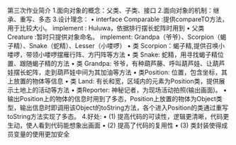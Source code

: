 第三次作业简介
1.面向对象的概念：父类、子类、接口
2.面向对象的机制：继承、重写、多态
3.设计理念：
•	interface Comparable :提供compareTO方法，用于比较大小。 implement : Huluwa，依据排行摆长蛇阵时用到
•	父类 Creature :暂时只提供对象命名。 implement: Grandpa（爷爷）、Scorpion（蝎子精）、Snake（蛇精）、Lesser（小喽啰）
•	类 Scorpion：蝎子精,提供召唤小喽啰，带领小喽啰摆雁行阵、方円阵等方法
•	类 Snake: 蛇精，用寻找蝎子精位置、跟随蝎子精的方法
•	类 Grandpa: 爷爷，有种葫芦藤、呼叫葫芦娃、让葫芦娃摆长蛇阵，走到葫芦娃中间为其加油等方法
•	类Position: 位置，包含坐标，其上放置的物体等信息
•	类 Land: 有长和宽，区域内的元素为Position类，提供展示土地上的活动等方法
•	类Reporter: 神秘记者，为现场活动拍照(输出画面)。
•	输出Position上的物体的信息时用到了多态，Position上放置的物体为Object类型，输出信息时即调用该Object的toString方法，各个进入Position的类通过重写toString方法实现了多态。 
4.好处:
•	(1) 提高代码的可读性，逻辑更清晰，代码更生动，使人看到代码能想象出画面
•	(2) 提高了代码的复用性
•	(3) 类封装使得成员变量的使用更加安全 
